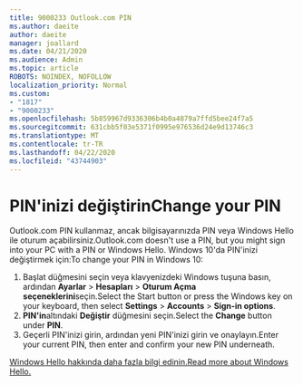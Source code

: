 ```yaml
---
title: 9000233 Outlook.com PIN
ms.author: daeite
author: daeite
manager: joallard
ms.date: 04/21/2020
ms.audience: Admin
ms.topic: article
ROBOTS: NOINDEX, NOFOLLOW
localization_priority: Normal
ms.custom:
- "1817"
- "9000233"
ms.openlocfilehash: 5b859967d9336306b4b0a4879a7ffd5bee24f7a5
ms.sourcegitcommit: 631cbb5f03e5371f0995e976536d24e9d13746c3
ms.translationtype: MT
ms.contentlocale: tr-TR
ms.lasthandoff: 04/22/2020
ms.locfileid: "43744903"
---
```

# <a name="change-your-pin"></a><span data-ttu-id="02190-102">PIN'inizi değiştirin</span><span class="sxs-lookup"><span data-stu-id="02190-102">Change your PIN</span></span>

<span data-ttu-id="02190-103">Outlook.com PIN kullanmaz, ancak bilgisayarınızda PIN veya Windows Hello ile oturum açabilirsiniz.</span><span class="sxs-lookup"><span data-stu-id="02190-103">Outlook.com doesn't use a PIN, but you might sign into your PC with a PIN or Windows Hello.</span></span> <span data-ttu-id="02190-104">Windows 10'da PIN'inizi değiştirmek için:</span><span class="sxs-lookup"><span data-stu-id="02190-104">To change your PIN in Windows 10:</span></span>

1. <span data-ttu-id="02190-105">Başlat düğmesini seçin veya klavyenizdeki Windows tuşuna basın, ardından **Ayarlar** > **Hesapları** > **Oturum Açma seçeneklerini**seçin.</span><span class="sxs-lookup"><span data-stu-id="02190-105">Select the Start button or press the Windows key on your keyboard, then select **Settings** > **Accounts** > **Sign-in options**.</span></span>
2. <span data-ttu-id="02190-106">**PIN'in**altındaki **Değiştir** düğmesini seçin.</span><span class="sxs-lookup"><span data-stu-id="02190-106">Select the **Change** button under **PIN**.</span></span>
3. <span data-ttu-id="02190-107">Geçerli PIN'inizi girin, ardından yeni PIN'inizi girin ve onaylayın.</span><span class="sxs-lookup"><span data-stu-id="02190-107">Enter your current PIN, then enter and confirm your new PIN underneath.</span></span>

[<span data-ttu-id="02190-108">Windows Hello hakkında daha fazla bilgi edinin.</span><span class="sxs-lookup"><span data-stu-id="02190-108">Read more about Windows Hello.</span></span>](https://support.microsoft.com/help/17215/)